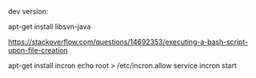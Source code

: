 

dev version:

apt-get install libsvn-java


https://stackoverflow.com/questions/14692353/executing-a-bash-script-upon-file-creation

apt-get install incron
echo root > /etc/incron.allow
service incron start

